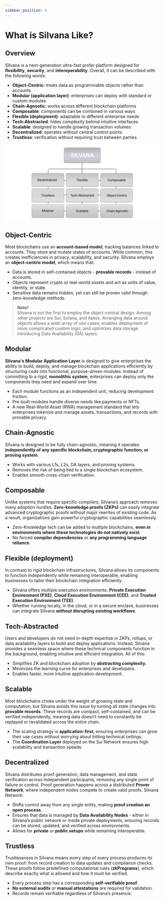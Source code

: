 ```yaml
---
sidebar_position: 4
---
```


# What is Silvana Like?

## Overview

Silvana is a next-generation ultra-fast profer platform designed for **flexibility**, **security**, and **interoperability**. Overall, it can be described with the following words:

- **Object-Centric**: treats data as programmable objects rather than accounts
- **Modular (application layer)**: enterprises can deploy with standard or custom modules
- **Chain-Agnostic**: works across different blockchain platforms
- **Composable**: components can be combined in various ways
- **Flexible (deployment)**: adaptable to different enterprise needs
- **Tech-Abstracted**: hides complexity behind intuitive interfaces
- **Scalable**: designed to handle growing transaction volumes
- **Decentralized**: operates without central control points
- **Trustless**: verification without requiring trust between parties

![What is Silvana Like](./img/what-is-silvana-like-diagramm.png)

## Object-Centric

Most blockchains use an **account-based model**, tracking balances linked to accounts. They store and mutate states of accounts. While common, this creates inefficiencies in privacy, scalability, and security. Silvana employs an **object-centric model**, which means that:

- Data is stored in self-contained objects - **provable records** - instead of accounts.
- Objects represent crypto or real-world assets and act as units of value, identity, or state.
- Sensitive data remains hidden, yet can still be proven valid through zero-knowledge methods.

> **Note!**  
> Silvana is not the first to employ the object-central design. Among other projects are Sui, Solana, and Aptos. Arranging data around objects allows a wide array of use cases, enables deployment of more complicated custom logic, and optimizes data storage introducing Data Availability (DA) layers.

## Modular

**Silvana's Modular Application Layer** is designed to give enterprises the ability to build, deploy, and manage blockchain applications efficiently by structuring code into functional, purpose-driven modules. Instead of committing to a rigid, **monolithic system**, enterprises can deploy only the components they need and expand over time.

- Each module functions as an independent unit, reducing development friction.
- Pre-built modules handle diverse needs like payments or NFTs.
- A new Real-World Asset (RWA) management standard that lets enterprises tokenize and manage assets, transactions, and records with provable privacy.

## Chain-Agnostic

Silvana is designed to be fully chain-agnostic, meaning it operates **independently of any specific blockchain, cryptographic function, or proving system**. 

- Works with various L1s, L2s, DA layers, and proving systems.
- Removes the risk of being tied to a single blockchain ecosystem.
- Enables smooth cross-chain verification.

## Composable

Unlike systems that require specific compilers, Silvana’s approach removes many adoption hurdles. **Zero-knowledge proofs (ZKPs)** can easily integrate advanced cryptographic proofs without major rewrites of existing code. As a result, organizations gain powerful cryptographic capabilities seamlessly.

- Zero-Knowledge tech can be added to multiple blockchains, **even in environments where these technologies do not natively exist**.
- No forced **compiler dependencies** or **any programming language reliance**.

## Flexible (deployment)

In contrast to rigid blockchain infrastructures, Silvana allows its components to function independently while remaining interoperable, enabling businesses to tailor their blockchain integration efficiently. 

- Silvana offers multiple execution environments: **Private Execution Environment (PXE)**, **Cloud Execution Environment (CEE)**, and **Trusted Execution Environment (TEE)**.
- Whether running locally, in the cloud, or in a secure enclave, businesses can integrate Silvana **without disrupting existing workflows**.


## Tech-Abstracted

Users and developers do not need in-depth expertise in ZKPs, rollups, or data availability layers to build and deploy applications. Instead, Silvana provides a seamless space where these technical components function in the background, enabling intuitive and efficient integration. All of this:

- Simplifies ZK and blockchain adoption by **abstracting complexity**.
- Minimizes the learning curve for enterprises and developers.
- Enables faster, more intuitive application development.


## Scalable

Most blockchains choke under the weight of growing state and computation, but Silvana avoids this issue by turning all state changes into **provable records**. These records are compact, self-contained, and can be verified independently, meaning data doesn’t need to constantly be replayed or revalidated across the entire chain.

- The scaling strategy is **application-first**, ensuring enterprises can grow their use cases without worrying about hitting technical ceilings.
- The **Coordination Layer** deployed on the Sui Network ensures high scalability and transaction speeds.

## Decentralized

Silvana distributes proof generation, data management, and state verification across independent participants, removing any single point of failure or control. Proof generation happens across a distributed **Prover Network**, where independent nodes compete to create valid proofs. Silvana Network:

- Shifts control away from any single entity, making **proof creation an open process**.
- Ensures that data is managed by **Data Availability Nodes** - either in Silvana’s public network or inside private deployments, ensuring records can be stored, updated, and verified across environments.
- Allows for **private** or **public setups** while remaining interoperable.

## Trustless

Trustlessness in Silvana means every step of every process produces its own proof: from record creation to data updates and compliance checks. These proofs follow predefined computational rules (**zkPrograms**), which describe exactly what is allowed and how it must be verified.

- Every process step has a corresponding **self-verifiable proof**.
- **No external audits** or **manual attestations** are required for validation.
- Records remain verifiable regardless of Silvana’s presence.
